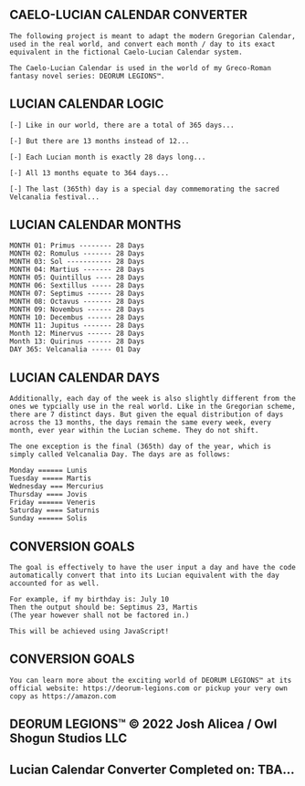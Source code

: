 ## CAELO-LUCIAN CALENDAR CONVERTER

    The following project is meant to adapt the modern Gregorian Calendar, used in the real world, and convert each month / day to its exact equivalent in the fictional Caelo-Lucian Calendar system.

    The Caelo-Lucian Calendar is used in the world of my Greco-Roman fantasy novel series: DEORUM LEGIONS™.


## LUCIAN CALENDAR LOGIC 

    [-] Like in our world, there are a total of 365 days...

    [-] But there are 13 months instead of 12...

    [-] Each Lucian month is exactly 28 days long...

    [-] All 13 months equate to 364 days...

    [-] The last (365th) day is a special day commemorating the sacred Velcanalia festival...


## LUCIAN CALENDAR MONTHS 

    MONTH 01: Primus -------- 28 Days
    MONTH 02: Romulus ------- 28 Days
    MONTH 03: Sol ----------- 28 Days
    MONTH 04: Martius ------- 28 Days
    MONTH 05: Quintillus ---- 28 Days
    MONTH 06: Sextillus ----- 28 Days
    MONTH 07: Septimus ------ 28 Days
    MONTH 08: Octavus ------- 28 Days
    MONTH 09: Novembus ------ 28 Days
    MONTH 10: Decembus ------ 28 Days
    MONTH 11: Jupitus ------- 28 Days
    Month 12: Minervus ------ 28 Days
    Month 13: Quirinus ------ 28 Days
    DAY 365: Velcanalia ----- 01 Day


## LUCIAN CALENDAR DAYS

    Additionally, each day of the week is also slightly different from the ones we typcially use in the real world. Like in the Gregorian scheme, there are 7 distinct days. But given the equal distribution of days across the 13 months, the days remain the same every week, every month, ever year within the Lucian scheme. They do not shift.

    The one exception is the final (365th) day of the year, which is simply called Velcanalia Day. The days are as follows:

    Monday ====== Lunis
    Tuesday ===== Martis
    Wednesday === Mercurius
    Thursday ==== Jovis
    Friday ====== Veneris
    Saturday ==== Saturnis
    Sunday ====== Solis


## CONVERSION GOALS

    The goal is effectively to have the user input a day and have the code automatically convert that into its Lucian equivalent with the day accounted for as well.

    For example, if my birthday is: July 10
    Then the output should be: Septimus 23, Martis
    (The year however shall not be factored in.)
    
    This will be achieved using JavaScript!


## CONVERSION GOALS

    You can learn more about the exciting world of DEORUM LEGIONS™ at its official website: https://deorum-legions.com or pickup your very own copy as https://amazon.com


## DEORUM LEGIONS™ © 2022 Josh Alicea / Owl Shogun Studios LLC 

## Lucian Calendar Converter Completed on:  TBA... 
